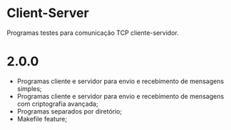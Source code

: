 # Client-Server
Programas testes para comunicação TCP cliente-servidor.

# 2.0.0
  - Programas cliente e servidor para envio e recebimento de mensagens simples;
  - Programas cliente e servidor para envio e recebimento de mensagens com criptografia avançada;
  - Programas separados por diretório;
  - Makefile feature;
